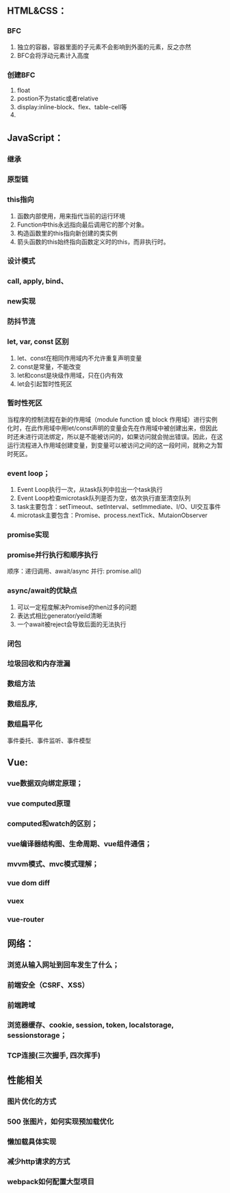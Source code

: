 ## HTML&CSS：
### BFC
1. 独立的容器，容器里面的子元素不会影响到外面的元素，反之亦然
2. BFC会将浮动元素计入高度
### 创建BFC
1. float
2. postion不为static或者relative
3. display:inline-block、flex、table-cell等
4. 
## JavaScript：
### 继承
### 原型链
### this指向
1. 函数内部使用，用来指代当前的运行环境
2. Function中this永远指向最后调用它的那个对象。
3. 构造函数里的this指向新创建的类实例
4. 箭头函数的this始终指向函数定义时的this，而非执行时。
### 设计模式
### call, apply, bind、
### new实现
### 防抖节流
### let, var, const 区别
1. let、const在相同作用域内不允许重复声明变量
2. const是常量，不能改变
3. let和const是块级作用域，只在{}内有效
4. let会引起暂时性死区
### 暂时性死区
当程序的控制流程在新的作用域（module function 或 block 作用域）进行实例化时，在此作用域中用let/const声明的变量会先在作用域中被创建出来，但因此时还未进行词法绑定，所以是不能被访问的，如果访问就会抛出错误。因此，在这运行流程进入作用域创建变量，到变量可以被访问之间的这一段时间，就称之为暂时死区。
### event loop；
1. Event Loop执行一次，从task队列中拉出一个task执行
2. Event Loop检查microtask队列是否为空，依次执行直至清空队列
3. task主要包含：setTimeout、setInterval、setImmediate、I/O、UI交互事件
4. microtask主要包含：Promise、process.nextTick、MutaionObserver
### promise实现
### promise并行执行和顺序执行
顺序：递归调用、await/async
并行: promise.all()
### async/await的优缺点
1. 可以一定程度解决Promise的then过多的问题
2. 表达式相比generator/yeild清晰
3. 一个await被reject会导致后面的无法执行
### 闭包
### 垃圾回收和内存泄漏
### 数组方法
### 数组乱序,
### 数组扁平化
事件委托、事件监听、事件模型
## Vue:
### vue数据双向绑定原理；
### vue computed原理
### computed和watch的区别；
### vue编译器结构图、生命周期、vue组件通信；
### mvvm模式、mvc模式理解；
### vue dom diff
### vuex
### vue-router

## 网络：

### 浏览从输入网址到回车发生了什么；
### 前端安全（CSRF、XSS）
### 前端跨域
### 浏览器缓存、cookie, session, token, localstorage, sessionstorage；
### TCP连接(三次握手, 四次挥手)

## 性能相关

### 图片优化的方式
### 500 张图片，如何实现预加载优化
### 懒加载具体实现
### 减少http请求的方式
### webpack如何配置大型项目
